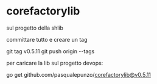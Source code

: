 # corefactorylib

sul progetto della shlib

committare tutto e creare un tag

git tag v0.5.11
git push origin --tags

per caricare la lib sul progetto devops:

go get github.com/pasqualepunzo/corefactorylib@v0.5.11
